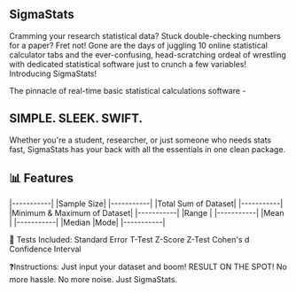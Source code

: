 ## SigmaStats

Cramming your research statistical data? Stuck double-checking numbers for a paper?
Fret not! 
Gone are the days of juggling 10 online statistical calculator tabs and the ever-confusing, head-scratching ordeal of wrestling with dedicated statistical software just to crunch a few variables!
Introducing SigmaStats!

The pinnacle of real-time basic statistical calculations software - 
## SIMPLE. SLEEK. SWIFT.

Whether you're a student, researcher, or just someone who needs stats fast, SigmaStats has your back with all the essentials in one clean package.

## 📊 Features
|-----------|
|Sample Size|
|-----------|
|Total Sum of Dataset|
|-----------|
|Minimum & Maximum of Dataset|
|-----------|
|Range      |
|-----------|
|Mean       |
|-----------|
|Median     |Mode|
|-----------|

🧪 Tests Included:
Standard Error
T-Test
Z-Score
Z-Test
Cohen's d
Confidence Interval

❓Instructions:
Just input your dataset and boom! 
RESULT ON THE SPOT!
No more hassle. No more noise. Just SigmaStats.
